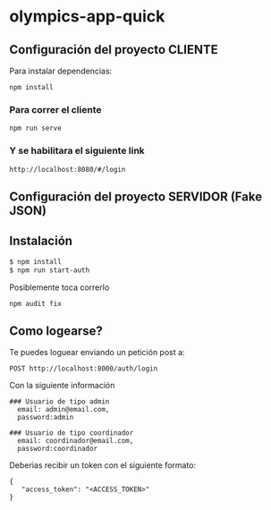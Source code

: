# olympics-app-quick

## Configuración del proyecto CLIENTE

Para instalar dependencias:

```
npm install
```

### Para correr el cliente

```
npm run serve
```

### Y se habilitara el siguiente link

```
http://localhost:8080/#/login
```

## Configuración del proyecto SERVIDOR (Fake JSON)

## Instalación

```bash
$ npm install
$ npm run start-auth
```

Posiblemente toca correrlo

```
npm audit fix
```

## Como logearse?

Te puedes loguear enviando un petición post a:

```
POST http://localhost:8000/auth/login
```

Con la siguiente información

```
### Usuario de tipo admin
  email: admin@email.com,
  password:admin

### Usuario de tipo coordinador
  email: coordinador@email.com,
  password:coordinador
```

Deberias recibir un token con el siguiente formato:

```
{
   "access_token": "<ACCESS_TOKEN>"
}
```
